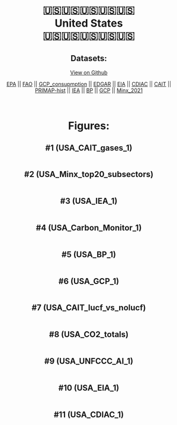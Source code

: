 
<center>
<h1 align="center">
🇺🇸🇺🇸🇺🇸🇺🇸🇺🇸
<br>
United States
<br>
🇺🇸🇺🇸🇺🇸🇺🇸🇺🇸
</h1>
<h2>Datasets:</h2>
<p><a href="https://github.com/dquintani/GreenhouseData/tree/master/country_data/USA_United States/data">View on Github</a>
<br></p><p><a href="data/USA_EPA.csv">EPA</a> || <a href="data/USA_FAO.csv">FAO</a> || <a href="data/USA_GCP_consupmption.csv">GCP_consupmption</a> || <a href="data/USA_EDGAR.csv">EDGAR</a> || <a href="data/USA_EIA.csv">EIA</a> || <a href="data/USA_CDIAC.csv">CDIAC</a> || <a href="data/USA_CAIT.csv">CAIT</a> || <a href="data/USA_PRIMAP-hist.csv">PRIMAP-hist</a> || <a href="data/USA_IEA.csv">IEA</a> || <a href="data/USA_BP.csv">BP</a> || <a href="data/USA_GCP.csv">GCP</a> || <a href="data/USA_Minx_2021.csv">Minx_2021</a></p><p><br></p>
<h1>Figures:</h1><h2>#1 (USA_CAIT_gases_1)</h2>
<p><img alt="" src="figures/USA_CAIT_gases_1.png" /></p><h2>#2 (USA_Minx_top20_subsectors)</h2>
<p><img alt="" src="figures/USA_Minx_top20_subsectors.png" /></p><h2>#3 (USA_IEA_1)</h2>
<p><img alt="" src="figures/USA_IEA_1.png" /></p><h2>#4 (USA_Carbon_Monitor_1)</h2>
<p><img alt="" src="figures/USA_Carbon_Monitor_1.png" /></p><h2>#5 (USA_BP_1)</h2>
<p><img alt="" src="figures/USA_BP_1.png" /></p><h2>#6 (USA_GCP_1)</h2>
<p><img alt="" src="figures/USA_GCP_1.png" /></p><h2>#7 (USA_CAIT_lucf_vs_nolucf)</h2>
<p><img alt="" src="figures/USA_CAIT_lucf_vs_nolucf.png" /></p><h2>#8 (USA_CO2_totals)</h2>
<p><img alt="" src="figures/USA_CO2_totals.png" /></p><h2>#9 (USA_UNFCCC_AI_1)</h2>
<p><img alt="" src="figures/USA_UNFCCC_AI_1.png" /></p><h2>#10 (USA_EIA_1)</h2>
<p><img alt="" src="figures/USA_EIA_1.png" /></p><h2>#11 (USA_CDIAC_1)</h2>
<p><img alt="" src="figures/USA_CDIAC_1.png" /></p>